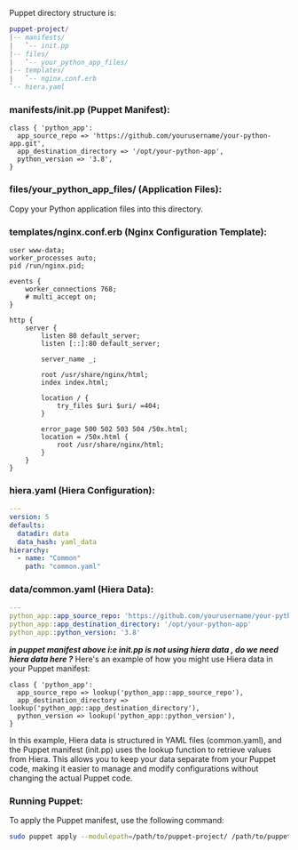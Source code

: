 Puppet directory structure is:

```lua
puppet-project/
|-- manifests/
|   `-- init.pp
|-- files/
|   `-- your_python_app_files/
|-- templates/
|   `-- nginx.conf.erb
`-- hiera.yaml
```

### manifests/init.pp (Puppet Manifest):
```puppet
class { 'python_app':
  app_source_repo => 'https://github.com/yourusername/your-python-app.git',
  app_destination_directory => '/opt/your-python-app',
  python_version => '3.8',
}
```
### files/your_python_app_files/ (Application Files):
Copy your Python application files into this directory.

### templates/nginx.conf.erb (Nginx Configuration Template):

```nginx
user www-data;
worker_processes auto;
pid /run/nginx.pid;

events {
    worker_connections 768;
    # multi_accept on;
}

http {
    server {
        listen 80 default_server;
        listen [::]:80 default_server;

        server_name _;

        root /usr/share/nginx/html;
        index index.html;

        location / {
            try_files $uri $uri/ =404;
        }

        error_page 500 502 503 504 /50x.html;
        location = /50x.html {
            root /usr/share/nginx/html;
        }
    }
}
```
### hiera.yaml (Hiera Configuration):
```yaml
---
version: 5
defaults:
  datadir: data
  data_hash: yaml_data
hierarchy:
  - name: "Common"
    path: "common.yaml"
```
### data/common.yaml (Hiera Data):
```yaml
---
python_app::app_source_repo: 'https://github.com/yourusername/your-python-app.git'
python_app::app_destination_directory: '/opt/your-python-app'
python_app::python_version: '3.8'
```

***in puppet manifest above i:e init.pp is not using hiera data , do we need hiera data here ?***
Here's an example of how you might use Hiera data in your Puppet manifest:

```puppet
class { 'python_app':
  app_source_repo => lookup('python_app::app_source_repo'),
  app_destination_directory => lookup('python_app::app_destination_directory'),
  python_version => lookup('python_app::python_version'),
}
```
In this example, Hiera data is structured in YAML files (common.yaml), and the Puppet manifest (init.pp) uses the lookup function to retrieve values from Hiera. 
This allows you to keep your data separate from your Puppet code, making it easier to manage and modify configurations without changing the actual Puppet code.

### Running Puppet:
To apply the Puppet manifest, use the following command:

```bash
sudo puppet apply --modulepath=/path/to/puppet-project/ /path/to/puppet-project/manifests/init.pp
```








